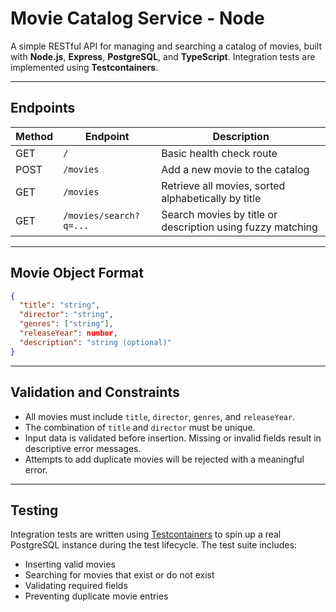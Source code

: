 # Movie Catalog Service - Node

A simple RESTful API for managing and searching a catalog of movies, built with **Node.js**, **Express**, **PostgreSQL**, and **TypeScript**. Integration tests are implemented using **Testcontainers**.

---

## Endpoints

| Method | Endpoint               | Description                                                |
| ------ | ---------------------- | ---------------------------------------------------------- |
| GET    | `/`                    | Basic health check route                                   |
| POST   | `/movies`              | Add a new movie to the catalog                             |
| GET    | `/movies`              | Retrieve all movies, sorted alphabetically by title        |
| GET    | `/movies/search?q=...` | Search movies by title or description using fuzzy matching |

---

## Movie Object Format

```json
{
  "title": "string",
  "director": "string",
  "genres": ["string"],
  "releaseYear": number,
  "description": "string (optional)"
}
```

---

## Validation and Constraints

* All movies must include `title`, `director`, `genres`, and `releaseYear`.
* The combination of `title` and `director` must be unique.
* Input data is validated before insertion. Missing or invalid fields result in descriptive error messages.
* Attempts to add duplicate movies will be rejected with a meaningful error.

---

## Testing

Integration tests are written using [Testcontainers](https://www.testcontainers.org/) to spin up a real PostgreSQL instance during the test lifecycle. The test suite includes:

* Inserting valid movies
* Searching for movies that exist or do not exist
* Validating required fields
* Preventing duplicate movie entries

